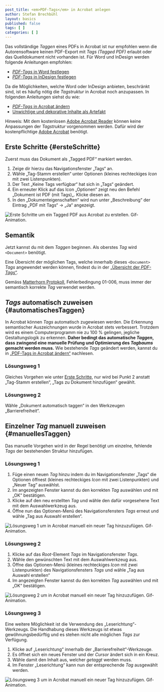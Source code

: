 ```yaml
---
post_title: <em>PDF-Tags</em> in Acrobat anlegen
author: Stefan Brechbühl
layout: basics
published: false
tags: [ ]
categories: [ ]
---
```

Das vollständige *Taggen* eines PDFs in Acrobat ist nur empfohlen wenn die Autorensoftware keinen PDF-Export mit *Tags* *(Tagged PDF)* erlaubt oder das Quelldokument nicht vorhanden ist. Für Word und InDesign werden folgende Anleitungen empfohlen:

- [*PDF-Tags* in Word festlegen](https://accessible-pdf.info/de/basics/pdf-tags-in-word-festlegen/)
- [*PDF-Tags* in InDesign festlegen](https://accessible-pdf.info/de/basics/pdf-tags-in-indesign-festlegen/)

Da die Möglichkeiten, welche Word oder InDesign anbieten, beschränkt sind, ist es häufig nötig die *Tagstruktur* in Acrobat noch anzupassen. In folgenden Anleitungen siehst du wie:

- [*PDF-Tags* in Acrobat ändern](https://accessible-pdf.info/de/basics/pdf-tags-in-acrobat-aendern/)
- [Unwichtige und dekorative Inhalte als Artefakt](https://accessible-pdf.info/de/basics/unwichtige-und-dekorative-inhalte-als-artefakt/)

Hinweis: Mit dem kostenlosen [Adobe Acrobat Reader](https://get.adobe.com/de/reader/) können keine Anpassungen der *Tagstruktur* vorgenommen werden. Dafür wird der kostenpflichtige [Adobe Acrobat](https://acrobat.adobe.com/ch/de/acrobat.html) benötigt.

## Erste Schritte {#ersteSchritte}

Zuerst muss das Dokument als „Tagged PDF“ markiert werden. 

1. Zeige dir hierzu das Navigationsfenster „Tags“ an. 
2. Wähle „Tag-Stamm erstellen“ unter Optionen (kleines rechteckiges *Icon* mit zwei Listenpunkten).
3. Der Text „Keine Tags verfügbar“ hat sich in „Tags“ geändert.
4. Ein erneuter Klick auf das Icon „Optionen“ zeigt neu den Befehl „Dokument ist PDF (mit Tags)„. Klicke diesen an.
5. In den „Dokumenteigenschaften“ wird nun unter „Beschreibung“ der Eintrag „PDF mit Tags“ → „Ja“ angezeigt.

![Erste Schritte um ein Tagged PDF aus Acrobat zu erstellen. Gif-Animation.](https://accessible-pdf.info/wp/wp-content/uploads/acrobat_taggen_erste_schritte.gif)

## Semantik

Jetzt kannst du mit dem *Taggen* beginnen. Als oberstes *Tag* wird `<Document>` benötigt. 

Eine Übersicht der möglichen Tags, welche innerhalb dieses `<Document>` *Tags* angewendet werden können, findest du in der [„Übersicht der *PDF-Tags*“](https://accessible-pdf.info/de/basics/uebersicht-der-pdf-tags/). 

Gemäss [Matterhorn Protokoll](https://accessible-pdf.info/de/glossar/#matterhorn-protokoll), Fehlerbedingung 01-006, muss immer der semantisch korrekte *Tag* verwendet werden.

## *Tags* automatisch zuweisen {#automatischesTaggen}

In Acrobat können *Tags* automatisch zugewiesen werden. Die Erkennung semantischer Auszeichnungen wurde in Acrobat stets verbessert. Trotzdem wird es einem Computerprogramm nie zu 100 % gelingen, jegliche Gestaltungslogik zu erkennen. **Daher bedingt das automatische *Taggen*, dass zwingend eine manuelle Prüfung und Optimierung des *Tagbaums* gemacht werden muss.** Wie bestehende *Tags* geändert werden, kannst du in [„PDF-Tags in Acrobat ändern“](https://accessible-pdf.info/de/basics/pdf-tags-in-acrobat-aendern/) nachlesen.

### Lösungsweg 1

Gleiches Vorgehen wie unter [Erste Schritte](#ersteSchritte), nur wird bei Punkt 2 anstatt „Tag-Stamm erstellen“, „Tags zu Dokument hinzufügen“ gewählt.

### Lösungsweg 2

Wähle „Dokument automatisch taggen“ in den Werkzeugen „Barrierefreiheit“.

## Einzelner *Tag* manuell zuweisen {#manuellesTaggen}

Das manuelle Vorgehen wird in der Regel benötigt um einzelne, fehlende *Tags* der bestehenden Struktur hinzufügen.  

### Lösungsweg 1

1. Füge einen neuen *Tag* hinzu indem du im Navigationsfenster „Tags“ die Optionen öffnest (kleines rechteckiges *Icon* mit zwei Listenpunkten) und „Neuer Tag“ auswählst. 
2. Im angezeigten Fenster kannst du den korrekten *Tag* auswählen und mit „OK“ bestätigen.
3. Klicke auf den neu erstellten *Tag* und wähle den dafür vorgesehene Text mit dem Auswahlwerkzeug aus.
4. Öffne nun das Optionen-Menü des Navigationsfensters *Tags* erneut und wähle „Tag aus Auswahl erstellen“.

![Lösungsweg 1 um in Acrobat manuell ein neuer Tag hinzuzufügen. Gif-Animation.](https://accessible-pdf.info/wp/wp-content/uploads/acrobat_manuelles_taggen1.gif)

### Lösungsweg 2

1. Klicke auf das *Root*-Element *Tags* im Navigationsfenster *Tags*.
2. Wähle den gewünschten Text mit dem Auswahlwerkzeug aus.
3. Öffne das Optionen-Menü (kleines rechteckiges *Icon* mit zwei Listenpunkten) des Navigationsfensters *Tags* und wähle „Tag aus Auswahl erstellen“
4. Im angezeigten Fenster kannst du den korrekten *Tag* auswählen und mit „OK“ bestätigen.

![Lösungsweg 2 um in Acrobat manuell ein neuer Tag hinzuzufügen. Gif-Animation.](https://accessible-pdf.info/wp/wp-content/uploads/acrobat_manuelles_taggen2.gif)

### Lösungsweg 3

Eine weitere Möglichkeit ist die Verwendung des „Leserichtung“-Werkzeugs. Die Handhabung dieses Werkzeugs ist etwas  gewöhnungsbedürftig und es stehen nicht alle möglichen *Tags* zur Verfügung.

1. Klicke auf „Leserichtung“ innerhalb der „Barrierefreiheit“-Werkzeuge.
2. Es öffnet sich ein neues Fenster und der *Cursor* ändert sich in ein Kreuz.
3. Wähle damit den Inhalt aus, welcher *getaggt* werden muss. 
4. Im Fenster „Leserichtung“ kann nun der entsprechende *Tag* ausgewählt werden.

![Lösungsweg 3 um in Acrobat manuell ein neuer Tag hinzuzufügen. Gif-Animation.](https://accessible-pdf.info/wp/wp-content/uploads/acrobat_manuelles_taggen3.gif)